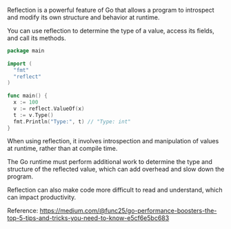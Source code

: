 Reflection is a powerful feature of Go that allows a program to introspect and modify its own structure and behavior at runtime.

You can use reflection to determine the type of a value, access its fields, and call its methods.

```go
package main  
  
import (  
  "fmt"  
  "reflect"  
)  
  
func main() {  
  x := 100  
  v := reflect.ValueOf(x)  
  t := v.Type()  
  fmt.Println("Type:", t) // "Type: int"  
}
```

When using reflection, it involves introspection and manipulation of values at runtime, rather than at compile time.

The Go runtime must perform additional work to determine the type and structure of the reflected value, which can add overhead and slow down the program.

Reflection can also make code more difficult to read and understand, which can impact productivity.

Reference: https://medium.com/@func25/go-performance-boosters-the-top-5-tips-and-tricks-you-need-to-know-e5cf6e5bc683
